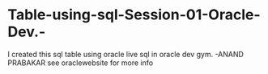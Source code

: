 # Table-using-sql-Session-01-Oracle-Dev.-
I created this sql table using oracle live sql in oracle dev gym. -ANAND PRABAKAR
see oraclewebsite for more info
